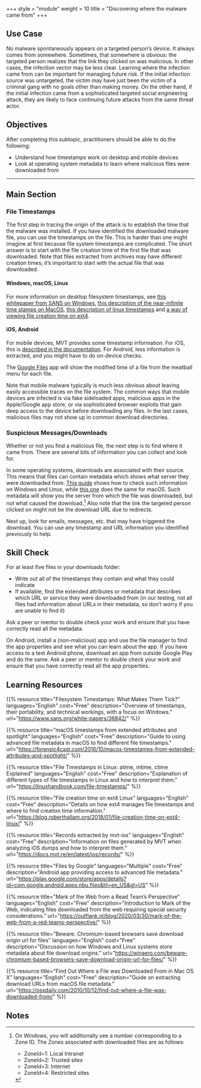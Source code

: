 +++
style = "module"
weight = 10
title = "Discovering where the malware came from"
+++

## Use Case

No malware spontaneously appears on a targeted person’s device. It always comes from somewhere. Sometimes, that somewhere is obvious: the targeted person realizes that the link they clicked on was malicious. In other cases, the infection vector may be less clear. Learning where the infection came from can be important for managing future risk. If the initial infection source was untargeted, the victim may have just been the victim of a criminal gang with no goals other than making money. On the other hand, if the initial infection came from a sophisticated targeted social engineering attack, they are likely to face continuing future attacks from the same threat actor.

## Objectives

After completing this subtopic, practitioners should be able to do the following:

- Understand how timestamps work on desktop and mobile devices
- Look at operating system metadata to learn where malicious files were downloaded from

---
## Main Section
### File Timestamps

The first step in tracing the origin of the attack is to establish the time that the malware was installed. If you have identified the downloaded malware file, you can use the timestamps on the file. This is harder than one might imagine at first because file system timestamps are complicated. The short answer is to start with the file creation time of the first file that was downloaded. Note that files extracted from archives may have different creation times; it’s important to start with the actual file that was downloaded.

#### Windows, macOS, Linux

For more information on desktop filesystem timestamps, see [this whitepaper from SANS on Windows](https://www.sans.org/white-papers/36842/), [this description of the near-infinite time stamps on MacOS](https://forensic4cast.com/2016/10/macos-timestamps-from-extended-attributes-and-spotlight/), [this description of linux timestamps](https://linuxhandbook.com/file-timestamps/) and [a way of viewing file creation time on ext4](https://blog.roberthallam.org/2018/01/file-creation-time-on-ext4-linux/).

#### iOS, Android

For mobile devices, MVT provides some timestamp information. For iOS, this is [described in the documentation](https://docs.mvt.re/en/latest/ios/records/). For Android, less information is extracted, and you might have to do on-device checks.

The [Google Files](https://play.google.com/store/apps/details?id=com.google.android.apps.nbu.files&hl=en_US&gl=US) app will show the modified time of a file from the meatball menu for each file.

Note that mobile malware typically is much less obvious about leaving easily accessible traces on the file system. The common ways that mobile devices are infected is via fake sideloaded apps, malicious apps in the Apple/Google app store, or via sophisticated browser exploits that gain deep access to the device before downloading any files. In the last cases, malicious files may not show up in common download directories.

### Suspicious Messages/Downloads

Whether or not you find a malicious file, the next step is to find where it came from. There are several bits of information you can collect and look for.

In some operating systems, downloads are associated with their source. This means that files can contain metadata which shows what server they were downloaded from. [This guide](https://winaero.com/beware-chromium-based-browsers-save-download-origin-url-for-files/#:~:text=To%20Find%20Origin%20URL%20For%20File%20Downloaded%20with,the%20following%20command%3A%20Get-Content%20%22file%20name%22%20-Stream%20Zone.Identifier.) shows how to check such information on Windows and Linux, while [this one](https://osxdaily.com/2010/10/12/find-out-where-a-file-was-downloaded-from/) does the same for macOS. Such metadata will show you the server from which the file was downloaded, but not what caused the download.[^1] Also note that the link the targeted person clicked on might not be the download URL due to redirects.

Next up, look for emails, messages, etc. that may have triggered the download. You can use any timestamp and URL information you identified previously to help.

## Skill Check

For at least five files in your downloads folder:

- Write out all of the timestamps they contain and what they could indicate
- If available, find the extended attributes or metadata that describes which URL or service they were downloaded from (in our testing, not all files had information about URLs in their metadata, so don’t worry if you are unable to find it)

Ask a peer or mentor to double check your work and ensure that you have correctly read all the metadata.

On Android, install a (non-malicious) app and use the file manager to find the app properties and see what you can learn about the app. If you have access to a test Android phone, download an app from outside Google Play and do the same. Ask a peer or mentor to double check your work and ensure that you have correctly read all the app properties.

## Learning Resources

{{% resource title="Filesystem Timestamps: What Makes Them Tick?" languages="English" cost="Free" description="Overview of timestamps, their portability, and technical workings, with a focus on Windows." url="https://www.sans.org/white-papers/36842/" %}}

{{% resource title="macOS timestamps from extended attributes and spotlight" languages="English" cost="Free" description="Guide to using advanced file metadata in macOS to find different file timestamps." url="https://forensic4cast.com/2016/10/macos-timestamps-from-extended-attributes-and-spotlight/" %}}

{{% resource title="File Timestamps in Linux: atime, mtime, ctime Explained" languages="English" cost="Free" description="Explanation of different types of file timestamps in Linux and how to interpret them." url="https://linuxhandbook.com/file-timestamps/" %}}

{{% resource title="File creation time on ext4 Linux" languages="English" cost="Free" description="Details on how ext4 manages file timestamps and where to find creation time information." url="https://blog.roberthallam.org/2018/01/file-creation-time-on-ext4-linux/" %}}

{{% resource title="Records extracted by mvt-ios" languages="English" cost="Free" description="Information on files generated by MVT when analyzing iOS dumps and how to interpret them." url="https://docs.mvt.re/en/latest/ios/records/" %}}

{{% resource title="Files by Google" languages="Multiple" cost="Free" description="Android app providing access to advanced file metadata." url="https://play.google.com/store/apps/details?id=com.google.android.apps.nbu.files&hl=en_US&gl=US" %}}

{{% resource title="Mark of the Web from a Read Team’s Perspective" languages="English" cost="Free" description="Introduction to Mark of the Web, indicating files downloaded from the web requiring special security considerations." url="https://outflank.nl/blog/2020/03/30/mark-of-the-web-from-a-red-teams-perspective/" %}}

{{% resource title="Beware: Chromium-based browsers save download origin url for files" languages="English" cost="Free" description="Discussion on how Windows and Linux systems store metadata about file download origins." url="https://winaero.com/beware-chromium-based-browsers-save-download-origin-url-for-files/" %}}

{{% resource title="Find Out Where a File was Downloaded From in Mac OS X" languages="English" cost="Free" description="Guide on extracting download URLs from macOS file metadata." url="https://osxdaily.com/2010/10/12/find-out-where-a-file-was-downloaded-from/" %}}

## Notes

[^1]:
    On Windows, you will additionally see a number corresponding to a Zone ID. The Zones associated with downloaded files are as follows:

    - ZoneId=1: Local Intranet
    - ZoneId=2: Trusted sites
    - ZoneId=3: Internet
    - ZoneId=4: Restricted sites
